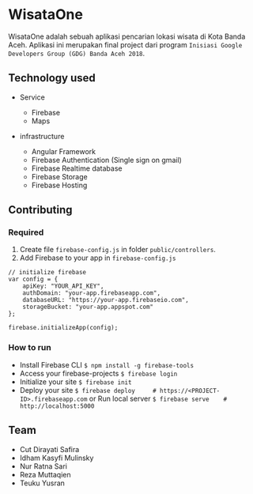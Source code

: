# WisataOne

WisataOne adalah sebuah aplikasi pencarian lokasi wisata di Kota Banda Aceh. Aplikasi ini merupakan final project dari program `Inisiasi Google Developers Group (GDG) Banda Aceh 2018`.


## Technology used
+ Service
	+ Firebase
	+ Maps
		
+ infrastructure
    + Angular Framework
	+ Firebase Authentication (Single sign on gmail)
	+ Firebase Realtime database
    + Firebase Storage
    + Firebase Hosting


## Contributing
### Required
1. Create file `firebase-config.js` in folder `public/controllers`.
2. Add Firebase to your app in `firebase-config.js`
```
// initialize firebase
var config = {
    apiKey: "YOUR_API_KEY",
    authDomain: "your-app.firebaseapp.com",
    databaseURL: "https://your-app.firebaseio.com",
    storageBucket: "your-app.appspot.com"
};

firebase.initializeApp(config);
```
### How to run
+ Install Firebase CLI `$ npm install -g firebase-tools`
+ Access your firebase-projects `$ firebase login`
+ Initialize your site `$ firebase init`
+ Deploy your site `$ firebase deploy     # https://<PROJECT-ID>.firebaseapp.com` or Run local server `$ firebase serve    # http://localhost:5000` 

## Team

+ Cut Dirayati Safira
+ Idham Kasyfi Mulinsky
+ Nur Ratna Sari
+ Reza Muttaqien
+ Teuku Yusran
